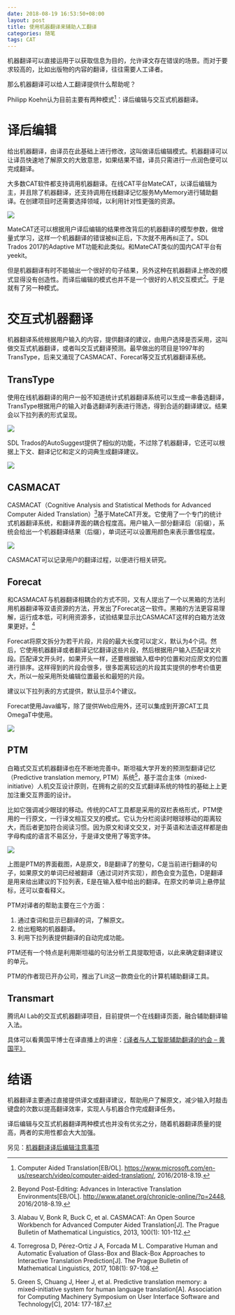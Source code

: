 ```yaml
---
date: 2018-08-19 16:53:50+08:00
layout: post
title: 使用机器翻译来辅助人工翻译
categories: 随笔
tags: CAT
---
```


机器翻译可以直接运用于以获取信息为目的，允许译文存在错误的场景。而对于要求较高的，比如出版物的内容的翻译，往往需要人工译者。

那么机器翻译可以给人工翻译提供什么帮助呢？

Philipp Koehn认为目前主要有两种模式[^pk]：译后编辑与交互式机器翻译。

# 译后编辑

给出机器翻译，由译员在此基础上进行修改，这叫做译后编辑模式。机器翻译可以让译员快速地了解原文的大致意思，如果结果不错，译员只需进行一点润色便可以完成翻译。

大多数CAT软件都支持调用机器翻译。在线CAT平台MateCAT，以译后编辑为主，并且除了机器翻译，还支持调用在线翻译记忆服务MyMemory进行辅助翻译。在创建项目时还需要选择领域，以利用针对性更强的资源。

![](/album/mt/matecat.png)

MateCAT还可以根据用户译后编辑的结果修改背后的机器翻译的模型参数，做增量式学习，这样一个机器翻译的错误被纠正后，下次就不用再纠正了。SDL Trados 2017的Adaptive MT功能和此类似。和MateCAT类似的国内CAT平台有yeekit。

但是机器翻译有时不能输出一个很好的句子结果，另外这种在机器翻译上修改的模式显得没有创造性。而译后编辑的模式也并不是一个很好的人机交互模式[^atanet]。于是就有了另一种模式。

# 交互式机器翻译

机器翻译系统根据用户输入的内容，提供翻译的建议，由用户选择是否采用，这叫做交互式机器翻译，或者叫交互式翻译预测。最早做出的项目是1997年的TransType，后来又涌现了CASMACAT、Forecat等交互式机器翻译系统。

## TransType

使用在线机器翻译的用户一般不知道统计式机器翻译系统可以生成一串备选翻译，TransType根据用户的输入对备选翻译列表进行筛选，得到合适的翻译建议。结果会以下拉列表的形式呈现。

![](/album/mt/transtype2.jpg)

SDL Trados的AutoSuggest提供了相似的功能，不过除了机器翻译，它还可以根据上下文、翻译记忆和定义的词典生成翻译建议。

![](/album/mt/autosuggest.jpg)

## CASMACAT

CASMACAT（Cognitive Analysis and Statistical Methods for Advanced Computer Aided Translation）[^casmacat]基于MateCAT开发。它使用了一个专门的统计式机器翻译系统，和翻译界面的耦合程度高。用户输入一部分翻译后（前缀），系统会给出一个机器翻译结果（后缀），单词还可以设置用颜色来表示置信程度。

![](/album/mt/casmacat-new.png)

CASMACAT可以记录用户的翻译过程，以便进行相关研究。

## Forecat

和CASMACAT与机器翻译相耦合的方式不同，又有人提出了一个以黑箱的方法利用机器翻译等双语资源的方法，开发出了Forecat这一软件。黑箱的方法更容易理解，运行成本低，可利用资源多，试验结果显示比CASMACAT这样的白箱方法效果更好。[^compare]

Forecat将原文拆分为若干片段，片段的最大长度可以定义，默认为4个词。然后，它使用机器翻译或者翻译记忆翻译这些片段，然后根据用户输入匹配译文片段。匹配译文开头时，如果开头一样，还要根据输入框中的位置和对应原文的位置进行排序。这样得到的片段会很多，很多距离较远的片段其实提供的参考价值更大，所以一般采用所处编辑位置最长和最短的片段。

建议以下拉列表的方式提供，默认显示4个建议。

Forecat使用Java编写，除了提供Web应用外，还可以集成到开源CAT工具OmegaT中使用。

![](/album/forecat.png)

## PTM

白箱式交互式机器翻译也在不断地完善中。斯坦福大学开发的预测型翻译记忆（Predictive translation memory, PTM）系统[^ptm]，基于混合主体（mixed-initiative）人机交互设计原则，在拥有之前的交互式翻译系统的特性的基础上上更加注重交互界面的设计。

比如它强调减少眼球的移动。传统的CAT工具都是采用的双栏表格形式，PTM使用的一行原文，一行译文相互交叉的模式。它认为分栏阅读时眼球移动的距离较大，而后者更加符合阅读习惯。因为原文和译文交叉，对于英语和法语这样都是由字母构成的语言不易区分，于是译文使用了等宽字体。

![](/album/mt/ptm.png)

上图是PTM的界面截图，A是原文，B是翻译了的整句，C是当前进行翻译的句子，如果原文的单词已经被翻译（通过词对齐实现），颜色会变为蓝色，D是翻译是用来给出建议的下拉列表，E是在输入框中给出的翻译。在原文的单词上悬停鼠标，还可以查看释义。

PTM对译者的帮助主要在三个方面：

1. 通过查词和显示已翻译的词，了解原文。
2. 给出粗略的机器翻译。
3. 利用下拉列表提供翻译的自动完成功能。

PTM还有一个特点是利用斯坦福的句法分析工具提取短语，以此来确定翻译建议的单元。

PTM的作者现已开办公司，推出了Lilt这一款商业化的计算机辅助翻译工具。

## Transmart

腾讯AI Lab的交互式机器翻译项目，目前提供一个在线翻译页面，融合辅助翻译输入法。

具体可以看黄国平博士在译直播上的讲座：[《译者与人工智能辅助翻译的约会 – 黄国平》](http://ttv.cn/archives/3951)



# 结语

机器翻译主要通过直接提供译文或翻译建议，帮助用户了解原文，减少输入时敲击键盘的次数以提高翻译效率，实现人与机器合作完成翻译任务。

译后编辑与交互式机器翻译两种模式也并没有优劣之分，随着机器翻译质量的提高，两者的实用性都会大大加强。

另见：[机器翻译译后编辑注意事项](/attentions-of-machine-translation-post-editing/)



[^pk]: Computer Aided Translation[EB/OL]. https://www.microsoft.com/en-us/research/video/computer-aided-translation/, 2016/2018-8.19.
[^atanet]: Beyond Post-Editing: Advances in Interactive Translation Environments[EB/OL]. http://www.atanet.org/chronicle-online/?p=2448, 2016/2018-8.19.
[^casmacat]: Alabau V, Bonk R, Buck C, et al. CASMACAT: An Open Source Workbench for Advanced Computer Aided Translation[J]. The Prague Bulletin of Mathematical Linguistics, 2013, 100(1): 101-112.
[^compare]: Torregrosa D, Pérez-Ortiz J A, Forcada M L. Comparative Human and Automatic Evaluation of Glass-Box and Black-Box Approaches to Interactive Translation Prediction[J]. The Prague Bulletin of Mathematical Linguistics, 2017, 108(1): 97-108.
[^ptm]: Green S, Chuang J, Heer J, et al. Predictive translation memory: a mixed-initiative system for human language translation[A]. Association for Computing Machinery Symposium on User Interface Software and Technology[C], 2014: 177-187.

